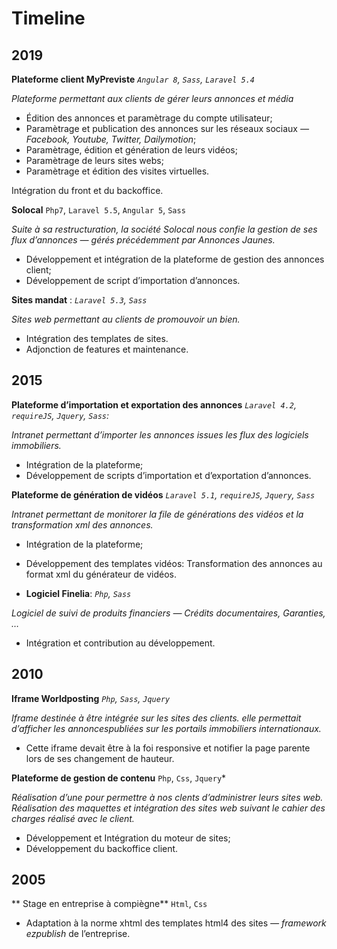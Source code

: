 
# Timeline

## 2019

 **Plateforme client MyPreviste** *`Angular 8`, `Sass`, `Laravel 5.4`*

  *Plateforme permettant aux clients de gérer leurs annonces et média*
   - Édition des annonces et paramètrage du compte utilisateur;
   - Paramètrage et publication des annonces sur les réseaux sociaux *&mdash;
     Facebook, Youtube, Twitter, Dailymotion*;
   - Paramètrage, édition et génération de leurs vidéos;
   - Paramètrage de leurs sites webs;
   - Paramètrage et édition des visites virtuelles.

   Intégration du front et du backoffice.

**Solocal** `Php7`, `Laravel 5.5`, `Angular 5`, `Sass`

*Suite à sa restructuration, la société Solocal nous confie la gestion de ses
flux d’annonces &mdash; gérés précédemment par Annonces Jaunes.*

  - Développement et intégration de la plateforme de gestion des annonces client;
  - Développement de script d’importation d’annonces.

**Sites mandat** : *`Laravel 5.3`, `Sass`*

*Sites web permettant au clients de promouvoir un bien.*

  - Intégration des templates de sites.
  - Adjonction de features et maintenance.

## 2015

**Plateforme d’importation et exportation des annonces**  *`Laravel 4.2`,
   `requireJS`, `Jquery`, `Sass`:*

*Intranet permettant d’importer les annonces issues les flux des logiciels
immobiliers.*

  - Intégration de la plateforme;
  - Développement de scripts d’importation et d’exportation d’annonces.

**Plateforme de génération de vidéos** *`Laravel 5.1`, `requireJS`,
   `Jquery`, `Sass`*

*Intranet permettant de monitorer la file de générations des vidéos et la
transformation xml des annonces.*

  - Intégration de la plateforme;
  - Développement des templates vidéos: Transformation des annonces au format
    xml du générateur de vidéos.

 - **Logiciel Finelia**: *`Php`, `Sass`*

 *Logiciel de suivi de produits financiers &mdash; Crédits documentaires,
 Garanties, &hellip;*

  - Intégration et contribution au développement. 

## 2010
**Iframe Worldposting** *`Php`, `Sass`, `Jquery`*

 *Iframe destinée à être intégrée sur les sites des clients. elle permettait
 d’afficher les annoncespubliées sur les portails immobiliers internationaux.*

  - Cette iframe devait être à la foi responsive et notifier la page parente
    lors de ses changement de hauteur.

**Plateforme de gestion de contenu** `Php`, `Css`, `Jquery`*

*Réalisation d’une pour permettre à nos clents d’administrer leurs sites web.
Réalisation des maquettes et intégration des sites web suivant le cahier des
charges réalisé avec le client.*

  - Développement et Intégration du moteur de sites;
  - Développement du backoffice client.

## 2005

** Stage en entreprise à compiègne** `Html`, `Css`

  - Adaptation à la norme xhtml des templates html4 des sites *&mdash;
    framework ezpublish* de l’entreprise.
